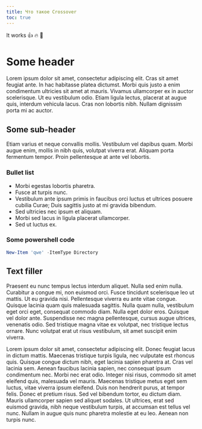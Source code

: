 ```yaml
---
title: Что такое Crossover
toc: true
---
```


It works :+1: :fire: :gem:

# Some header

Lorem ipsum dolor sit amet, consectetur adipiscing elit. Cras sit amet feugiat ante. In hac habitasse platea dictumst. Morbi quis justo a enim condimentum ultricies sit amet at mauris. Vivamus ullamcorper ex in auctor scelerisque. Ut eu vestibulum odio. Etiam ligula lectus, placerat at augue quis, interdum vehicula lacus. Cras non lobortis nibh. Nullam dignissim porta mi ac auctor.

## Some sub-header

Etiam varius et neque convallis mollis. Vestibulum vel dapibus quam. Morbi augue enim, mollis in nibh quis, volutpat viverra erat. Aliquam porta fermentum tempor. Proin pellentesque at ante vel lobortis.

### Bullet list 

* Morbi egestas lobortis pharetra. 
* Fusce at turpis nunc. 
* Vestibulum ante ipsum primis in faucibus orci luctus et ultrices posuere cubilia Curae; Duis sagittis justo at mi gravida bibendum. 
* Sed ultricies nec ipsum et aliquam. 
* Morbi sed lacus in ligula placerat ullamcorper. 
* Sed ut luctus ex.

### Some powershell code

```powershell
New-Item 'qwe' -ItemType Directory
```

## Text filler

Praesent eu nunc tempus lectus interdum aliquet. Nulla sed enim nulla. Curabitur a congue mi, non euismod orci. Fusce tincidunt scelerisque leo ut mattis. Ut eu gravida nisi. Pellentesque viverra eu ante vitae congue. Quisque lacinia quam quis malesuada sagittis. Nulla quam nulla, vestibulum eget orci eget, consequat commodo diam. Nulla eget dolor eros. Quisque vel dolor ante. Suspendisse nec magna pellentesque, cursus augue ultrices, venenatis odio. Sed tristique magna vitae ex volutpat, nec tristique lectus ornare. Nunc volutpat erat ut risus vestibulum, sit amet suscipit enim viverra.

Lorem ipsum dolor sit amet, consectetur adipiscing elit. Donec feugiat lacus in dictum mattis. Maecenas tristique turpis ligula, nec vulputate est rhoncus quis. Quisque congue dictum nibh, eget lacinia sapien pharetra at. Cras vel lacinia sem. Aenean faucibus lacinia sapien, nec consequat ipsum condimentum nec. Morbi nec erat odio. Integer nisi risus, commodo sit amet eleifend quis, malesuada vel mauris. Maecenas tristique metus eget sem luctus, vitae viverra ipsum eleifend. Duis non hendrerit purus, at tempor felis. Donec et pretium risus. Sed vel bibendum tortor, eu dictum diam. Mauris ullamcorper sapien sed aliquet sodales. Ut ultrices, erat sed euismod gravida, nibh neque vestibulum turpis, at accumsan est tellus vel nunc. Nullam in augue quis nunc pharetra molestie at eu leo. Aenean non turpis nunc.
